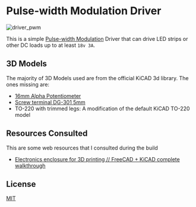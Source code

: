 # Pulse-width Modulation Driver

![driver_pwm](https://github-production-user-asset-6210df.s3.amazonaws.com/64109770/309012856-73f584bb-5474-498c-a39f-cb8020b2aa48.jpeg?X-Amz-Algorithm=AWS4-HMAC-SHA256&X-Amz-Credential=AKIAVCODYLSA53PQK4ZA%2F20240229%2Fus-east-1%2Fs3%2Faws4_request&X-Amz-Date=20240229T191851Z&X-Amz-Expires=300&X-Amz-Signature=4bd697ea2b61a7d41ffe9b2bb744cce06e024ea529977f5bb16e981114c93d46&X-Amz-SignedHeaders=host&actor_id=64109770&key_id=0&repo_id=765284155)

This is a simple [Pulse-width
Modulation](https://en.wikipedia.org/wiki/Pulse-width_modulation) Driver that
can drive LED strips or other DC loads up to at least `18v 3A`. 

## 3D Models

The majority of 3D Models used are from the official KiCAD 3d library. The ones
missing are:

- [16mm Alpha Potentiometer](https://grabcad.com/library/alpha-rv16af-20-1)
- [Screw terminal DG-301 5mm](https://grabcad.com/library/screw-terminal-dg-301-5mm-1)
- TO-220 with trimmed legs: A modification of the default KiCAD TO-220 model 

## Resources Consulted

This are some web resources that I consulted during the build

- [Electronics enclosure for 3D printing // FreeCAD + KiCAD complete
  walkthrough](https://www.youtube.com/watch?v=ov3PpaP9uHI)

## License

[MIT](https://opensource.org/licenses/MIT)

